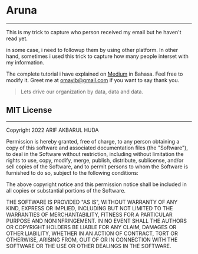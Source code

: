 # Aruna
---
This is my trick to capture who person received my email but he haven't read yet.

in some case, i need to followup them by using other platform. In other hand, sometimes i used this trick to capture how many people interset with my information.

The complete tutorial i have explained on [Medium](https://akbarul.medium.com/cara-melihat-email-telah-dibaca-atau-belum-41dd925816b8) in Bahasa. Feel free to modify it. Greet me at omayib@gmail.com if you want to say thank you.

> Lets drive our organization by data, data and data.

## MIT License
---

Copyright 2022 ARIF AKBARUL HUDA

Permission is hereby granted, free of charge, to any person obtaining a copy of this software and associated documentation files (the "Software"), to deal in the Software without restriction, including without limitation the rights to use, copy, modify, merge, publish, distribute, sublicense, and/or sell copies of the Software, and to permit persons to whom the Software is furnished to do so, subject to the following conditions:

The above copyright notice and this permission notice shall be included in all copies or substantial portions of the Software.

THE SOFTWARE IS PROVIDED "AS IS", WITHOUT WARRANTY OF ANY KIND, EXPRESS OR IMPLIED, INCLUDING BUT NOT LIMITED TO THE WARRANTIES OF MERCHANTABILITY, FITNESS FOR A PARTICULAR PURPOSE AND NONINFRINGEMENT. IN NO EVENT SHALL THE AUTHORS OR COPYRIGHT HOLDERS BE LIABLE FOR ANY CLAIM, DAMAGES OR OTHER LIABILITY, WHETHER IN AN ACTION OF CONTRACT, TORT OR OTHERWISE, ARISING FROM, OUT OF OR IN CONNECTION WITH THE SOFTWARE OR THE USE OR OTHER DEALINGS IN THE SOFTWARE.

